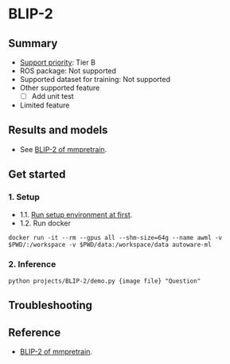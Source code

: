 # BLIP-2
## Summary

- [Support priority](https://github.com/tier4/autoware-ml/blob/main/docs/design/autoware_ml_design.md#support-priority): Tier B
- ROS package: Not supported
- Supported dataset for training: Not supported
- Other supported feature
  - [ ] Add unit test
- Limited feature

## Results and models

- See [BLIP-2 of mmpretrain](https://github.com/open-mmlab/mmpretrain/tree/main/configs/blip2).

## Get started
### 1. Setup

- 1.1. [Run setup environment at first](/tools/setting_environment/).
- 1.2. Run docker

```
docker run -it --rm --gpus all --shm-size=64g --name awml -v $PWD/:/workspace -v $PWD/data:/workspace/data autoware-ml
```

### 2. Inference

```
python projects/BLIP-2/demo.py {image file} "Question"
```

## Troubleshooting

## Reference

- [BLIP-2 of mmpretrain](https://github.com/open-mmlab/mmpretrain/tree/main/configs/blip2).
